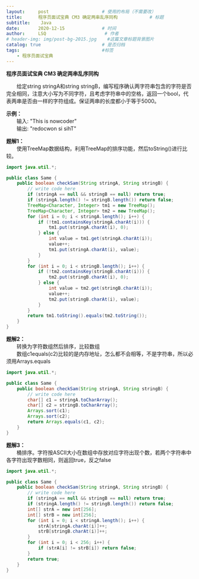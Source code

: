 ```yaml
---
layout:     post                    # 使用的布局（不需要改）
title:      程序员面试宝典 CM3 确定两串乱序同构            # 标题 
subtitle:    Java
date:       2020-12-15              # 时间
author:     LSQ                      # 作者
# header-img: img/post-bg-2015.jpg    #这篇文章标题背景图片
catalog: true                       # 是否归档
tags:                               #标签
    - 程序员面试宝典
---
```



**程序员面试宝典 CM3 确定两串乱序同构**  
  
&emsp;&emsp;给定string stringA和string stringB，编写程序确认两字符串包含的字符是否完全相同，注意大小写为不同字符，且考虑字符串中的空格，返回一个bool，代表两串是否由一样的字符组成。保证两串的长度都小于等于5000。  

**示例：**  
&emsp;&emsp;输入: "This is nowcoder"  
&emsp;&emsp;输出: "redocwon si sihT"  

**题解1：**  
&emsp;&emsp;使用TreeMap数据结构，利用TreeMap的排序功能，然后toString()进行比较。  

```java
import java.util.*;

public class Same {
    public boolean checkSam(String stringA, String stringB) {
        // write code here
        if (stringA == null && stringB == null) return true;
        if (stringA.length() != stringB.length()) return false;
        TreeMap<Character, Integer> tm1 = new TreeMap();
        TreeMap<Character, Integer> tm2 = new TreeMap();
        for (int i = 0; i < stringA.length(); i++) {
            if (!tm1.containsKey(stringA.charAt(i))) {
                tm1.put(stringA.charAt(i), 0);
            } else {
                int value = tm1.get(stringA.charAt(i));
                value++;
                tm1.put(stringA.charAt(i), value);
            }
        }
        for (int i = 0; i < stringB.length(); i++) {
            if (!tm2.containsKey(stringB.charAt(i))) {
                tm2.put(stringB.charAt(i), 0);
            } else {
                int value = tm2.get(stringB.charAt(i));
                value++;
                tm2.put(stringB.charAt(i), value);
            }
        }
        return tm1.toString().equals(tm2.toString());
    }
}
```

**题解2：**  
&emsp;&emsp;转换为字符数组然后排序，比较数组  
&emsp;&emsp;数组c1equals(c2)比较的是内存地址，怎么都不会相等，不是字符串，所以必须用Arrays.equals

```java
import java.util.*;

public class Same {
    public boolean checkSam(String stringA, String stringB) {
        // write code here
        char[] c1 = stringA.toCharArray();
        char[] c2 = stringB.toCharArray();
        Arrays.sort(c1);
        Arrays.sort(c2);
        return Arrays.equals(c1, c2);
    }
}
```

**题解3：**  
&emsp;&emsp;桶排序。字符按ASCII大小在数组中存放对应字符出现个数，若两个字符串中各字符出现字数相同，则返回true，反之false    

```java
import java.util.*;

public class Same {
    public boolean checkSam(String stringA, String stringB) {
        // write code here
        if (stringA == null && stringB == null) return true;
        if (stringA.length() != stringB.length()) return false;
        int[] strA = new int[256];
        int[] strB = new int[256];
        for (int i = 0; i < stringA.length(); i++) {
            strA[stringA.charAt(i)]++;
            strB[stringB.charAt(i)]++;
        }
        for (int i = 0; i < 256; i++) {
            if (strA[i] != strB[i]) return false;
        }
        return true;
    }
}
```

